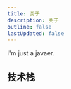 ```yaml
---
title: 关于
description: 关于
outline: false
lastUpdated: false
---
```


I'm just a javaer.

## 技术栈

<ShieldsBadge label="Java" color="73A1FB" svg="java" link="https://dev.java/" />
<ShieldsBadge label="Groovy" color="619cbc" logo="apachegroovy" link="https://groovy.apache.org/" />
<ShieldsBadge label="Golang" color="00acd7" svg="golang" link="https://go.dev/" />
<ShieldsBadge label="SQL" color="00bcf2" svg="sql" link="https://en.wikipedia.org/wiki/SQL" />
<ShieldsBadge label="Shell" color="cc2229" logo="shell" link="https://en.wikipedia.org/wiki/Shell_script" />
<ShieldsBadge label="JavaScript" color="99DD00" logo="javascript" link="https://en.wikipedia.org/wiki/JavaScript" />
<ShieldsBadge label="Node.js" color="5FA04E" logo="nodedotjs" link="https://nodejs.org/en" />
<ShieldsBadge label="CSS" color="264de4" logo="css3" link="https://en.wikipedia.org/wiki/CSS" />
<ShieldsBadge label="Markdown" color="A9A9A9" logo="markdown" link="https://www.markdownguide.org/" />
<p/>

<ShieldsBadge label="MySQL" color="4479A1" svg="mysql" link="https://www.mysql.com/" />
<ShieldsBadge label="MariaDB" color="003545" logo="mariadb" link="https://mariadb.org/" />
<ShieldsBadge label="Oracle" color="F80000" logo="Oracle" link="https://www.oracle.com/database/" />
<ShieldsBadge label="PostgreSQL" color="4169E1" logo="PostgreSQL" link="https://www.postgresql.org/" />
<ShieldsBadge label="Microsoft SQL Server" color="CC2927" logo="Microsoft-SQL-Server" link="https://www.microsoft.com/en-us/sql-server/sql-server-downloads" />
<ShieldsBadge label="达梦" color="002878" logo="dm" link="https://intl.dameng.com/DM8.html" />
<ShieldsBadge label="SQLite" color="003B57" logo="sqlite" link="https://www.sqlite.org/" />
<ShieldsBadge label="Redis" color="DC382D" logo="Redis" link="https://redis.io/" />
<ShieldsBadge label="Elastic Search" color="005571" logo="elasticsearch" link="https://www.elastic.co/cn/" />
<p/>

<ShieldsBadge label="Git" color="FF6A00" logo="git" link="https://git-scm.com/" />
<ShieldsBadge label="SVN" color="809CC9" logo="subversion" link="https://subversion.apache.org/" />
<ShieldsBadge label="Maven" color="C71A36" logo="apachemaven" link="https://maven.apache.org/" />
<ShieldsBadge label="Gradle" color="02303A" logo="gradle" link="https://gradle.org/" />
<ShieldsBadge label="NPM" color="CB3837" logo="npm" link="https://www.npmjs.com/" />
<ShieldsBadge label="Tomcat" color="d1a41a" logo="apachetomcat" link="https://tomcat.apache.org/" />
<ShieldsBadge label="Undertow" color="4B73A2" svg="undertow" link="https://undertow.io/" />
<ShieldsBadge label="Nginx" color="009639" logo="nginx" link="https://nginx.org/en/" />
<ShieldsBadge label="Docker" color="2496ED" logo="docker" link="https://www.docker.com/" />
<ShieldsBadge label="Jenkins" color="D24939" logo="jenkins" link="https://www.jenkins.io/" />
<p/>

<ShieldsBadge label="CentOS" color="262577" logo="centos" link="https://www.centos.org/" />
<ShieldsBadge label="Ubuntu" color="E95420" logo="ubuntu" link="https://ubuntu.com/" />
<ShieldsBadge label="Windows" color="0078D4" logo="windows" link="https://www.microsoft.com/en-us/windows?r=1" />
<ShieldsBadge label="阿里云" color="6DB33F" logo="alibabacloud" link="https://www.aliyun.com/" />
<ShieldsBadge label="华为云" color="FF0000" logo="huawei" link="https://www.huaweicloud.com/" />
<ShieldsBadge label="腾讯云" color="006EFF" svg="tencent_cloud" link="https://cloud.tencent.com/" />
<p/>

[//]: # (https://simpleicons.org)
[//]: # (https://img.shields.io)
[//]: # (https://blog.charles7c.top/about/me)
